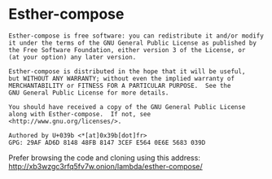 # Esther-compose
```
Esther-compose is free software: you can redistribute it and/or modify
it under the terms of the GNU General Public License as published by
the Free Software Foundation, either version 3 of the License, or
(at your option) any later version.

Esther-compose is distributed in the hope that it will be useful,
but WITHOUT ANY WARRANTY; without even the implied warranty of
MERCHANTABILITY or FITNESS FOR A PARTICULAR PURPOSE.  See the
GNU General Public License for more details.

You should have received a copy of the GNU General Public License
along with Esther-compose.  If not, see <http://www.gnu.org/licenses/>.

Authored by U+039b <*[at]0x39b[dot]fr>
GPG: 29AF AD6D 8148 48FB 8147 3CEF E564 0E6E 5683 039D
```

Prefer browsing the code and cloning using this address: http://xb3wzgc3rfq5fv7w.onion/lambda/esther-compose/
